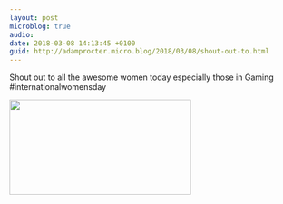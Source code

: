 ```yaml
---
layout: post
microblog: true
audio: 
date: 2018-03-08 14:13:45 +0100
guid: http://adamprocter.micro.blog/2018/03/08/shout-out-to.html
---
```

Shout out to all the awesome women today especially those in Gaming #internationalwomensday

<img src="http://discursive.adamprocter.co.uk/uploads/2018/e8485512c2.jpg" width="320" height="168" />

